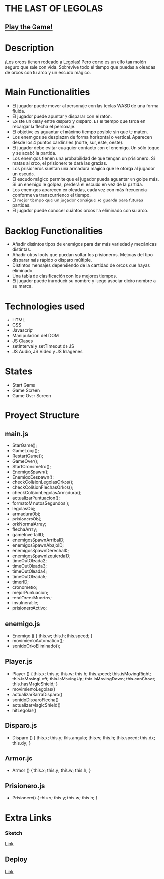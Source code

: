 

# THE LAST OF LEGOLAS

## [Play the Game!](https://juanmarin129.github.io/the-last-of-legolas/)




# Description

¡Los orcos tienen rodeado a Legolas! Pero como es un elfo tan molón seguro que sale con vida. Sobrevive todo el tiempo que puedas a oleadas de orcos con tu arco y un escudo mágico.


# Main Functionalities

- El jugador puede mover al personaje con las teclas WASD de una forma fluida.
- El jugador puede apuntar y disparar con el ratón.
- Existe un delay entre disparo y disparo. Es el tiempo que tarda en recargar la flecha el personaje.
- El objetivo es aguantar el máximo tiempo posible sin que te maten.
- Los enemigos se desplazan de forma horizontal o vertical. Aparecen desde los 4 puntos cardinales (norte, sur, este, oeste).
- El jugador debe evitar cualquier contacto con el enemigo. Un sólo toque y se acabó la partida.
- Los enemigos tienen una probabilidad de que tengan un prisionero. Si matas al orco, el prisionero te dará las gracias.
- Los prisioneros sueltan una armadura mágica que le otorga al jugador un escudo.
- El escudo mágico permite que el jugador pueda aguantar un golpe más. Si un enemigo le golpea, perderá el escudo en vez de la partida.
- Los enemigos aparecen en oleadas, cada vez con más frecuencia conforme va transcurriendo el tiempo.
- El mejor tiempo que un jugador consigue se guarda para futuras partidas.
- El jugador puede conocer cuántos orcos ha eliminado con su arco.


# Backlog Functionalities

- Añadir distintos tipos de enemigos para dar más variedad y mecánicas distintas.
- Añadir otros loots que puedan soltar los prisioneros. Mejoras del tipo disparar más rápido o disparo múltiple.
- Distintos mensajes dependiendo de la cantidad de orcos que hayas eliminado.
- Una tabla de clasificación con los mejores tiempos.
- El jugador puede introducir su nombre y luego asociar dicho nombre a su marca.

# Technologies used

- HTML
- CSS
- Javascript
- Manipulación del DOM
- JS Clases
- setInterval y setTimeout de JS
- JS Audio, JS Video y JS Imágenes

# States

- Start Game
- Game Screen
- Game Over Screen

# Proyect Structure


## main.js

- StarGame();
- GameLoop();
- RestartGame();
- GameOver();
- StartCronometro();
- EnemigoSpawn();
- EnemigoDespawn();
- checkColisionLegolasOrkos();
- checkColisionFlechasOrkos();
- checkColisionLegolasArmadura();
- actualizarPuntuacion();
- formatoMinutosSegundos();
- legolasObj;
- armaduraObj;
- prisioneroObj;
- orkNormalArray;
- flechaArray;
- gameInvertalID;
- enemigosSpawnArribaID;
- enemigosSpawnAbajoID;
- enemigosSpawnDerechaID;
- enemigosSpawnIzquierdaID;
- timeOutOleada2;
- timeOutOleada3;
- timeOutOleada4;
- timeOutOleada5;
- timerID;
- cronometro;
- mejorPuntuacion;
- totalOrcosMuertos;
- invulnerable;
- prisioneroActivo;

## enemigo.js

- Enemigo () {
    this.w;
    this.h;
    this.speed;
}
- movimientoAutomatico();
- sonidoOrkoEliminado();

## Player.js 

- Player () {
    this.x;
    this.y;
    this.w;
    this.h;
    this.speed;
    this.isMovingRight;
    this.isMovingLeft;
    this.isMovingUp;
    this.isMovingDown;
    this.canShoot;
    this.hasMagicShield;
}
- movimientoLegolas()
- actualizarBarraDisparo()
- sonidoDisparoFlecha()
- actualizarMagicShield()
- hitLegolas()

## Disparo.js

- Disparo () {
    this.x;
    this.y;
    this.angulo;
    this.w;
    this.h;
    this.speed;
    this.dx;
    this.dy;
}


## Armor.js

- Armor () {
    this.x;
    this.y; 
    this.w;
    this.h;
}

## Prisionero.js

- Prisionero() {
    this.x;
    this.y;
    this.w;
    this.h;
}

# Extra Links 

### Sketch
[Link](https://excalidraw.com/#json=NR6b7avPNGlNlzYVuiDk2,uA8DhNcLHZPTL_bpSKbafA)

## Deploy
[Link](https://juanmarin129.github.io/the-last-of-legolas/)
